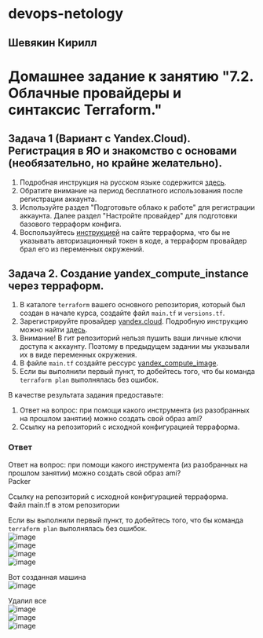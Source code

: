 # devops-netology  
## Шевякин Кирилл  

# Домашнее задание к занятию "7.2. Облачные провайдеры и синтаксис Terraform."

## Задача 1 (Вариант с Yandex.Cloud). Регистрация в ЯО и знакомство с основами (необязательно, но крайне желательно).

1. Подробная инструкция на русском языке содержится [здесь](https://cloud.yandex.ru/docs/solutions/infrastructure-management/terraform-quickstart).
2. Обратите внимание на период бесплатного использования после регистрации аккаунта. 
3. Используйте раздел "Подготовьте облако к работе" для регистрации аккаунта. Далее раздел "Настройте провайдер" для подготовки
базового терраформ конфига.
4. Воспользуйтесь [инструкцией](https://registry.terraform.io/providers/yandex-cloud/yandex/latest/docs) на сайте терраформа, что бы 
не указывать авторизационный токен в коде, а терраформ провайдер брал его из переменных окружений.

## Задача 2. Создание yandex_compute_instance через терраформ. 

1. В каталоге `terraform` вашего основного репозитория, который был создан в начале курса, создайте файл `main.tf` и `versions.tf`.
2. Зарегистрируйте провайдер 
   [yandex.cloud](https://registry.terraform.io/providers/yandex-cloud/yandex/latest/docs). Подробную инструкцию можно найти 
   [здесь](https://cloud.yandex.ru/docs/solutions/infrastructure-management/terraform-quickstart).
3. Внимание! В гит репозиторий нельзя пушить ваши личные ключи доступа к аккаунту. Поэтому в предыдущем задании мы указывали
их в виде переменных окружения.   
4. В файле `main.tf` создайте рессурс 
   [yandex_compute_image](https://registry.terraform.io/providers/yandex-cloud/yandex/latest/docs/resources/compute_image).
5. Если вы выполнили первый пункт, то добейтесь того, что бы команда `terraform plan` выполнялась без ошибок. 


В качестве результата задания предоставьте:
1. Ответ на вопрос: при помощи какого инструмента (из разобранных на прошлом занятии) можно создать свой образ ami?
1. Ссылку на репозиторий с исходной конфигурацией терраформа.  
 
### Ответ  

Ответ на вопрос: при помощи какого инструмента (из разобранных на прошлом занятии) можно создать свой образ ami?  
Packer  

Ссылку на репозиторий с исходной конфигурацией терраформа.  
Файл main.tf в этом репозитории  

Если вы выполнили первый пункт, то добейтесь того, что бы команда `terraform plan` выполнялась без ошибок.  
![image](https://user-images.githubusercontent.com/93198418/176438741-956436b6-af4b-4fab-9173-2cf0a793df1a.png)    
![image](https://user-images.githubusercontent.com/93198418/176438269-5abef94a-7155-4962-9e25-7777b2b4d8be.png)  
![image](https://user-images.githubusercontent.com/93198418/176438379-67cc344f-fbd1-46e5-9916-85e74447968f.png)  
![image](https://user-images.githubusercontent.com/93198418/176438519-5892c206-f8dc-4925-aac1-bd0e057e0ea0.png)  

Вот созданная машина  
![image](https://user-images.githubusercontent.com/93198418/176452574-79efaf46-f2d4-4c89-a7db-18a32b5c57b5.png)

Удалил все  
![image](https://user-images.githubusercontent.com/93198418/176453015-705ee630-3e42-40d7-b4e8-bd9def7bb0b9.png)  
![image](https://user-images.githubusercontent.com/93198418/176453937-92c188be-c972-413a-bf60-5a8083c81582.png)  
![image](https://user-images.githubusercontent.com/93198418/176454079-6b2dd995-8f0e-4bb6-b2b7-b5bc45b9fe49.png)  



